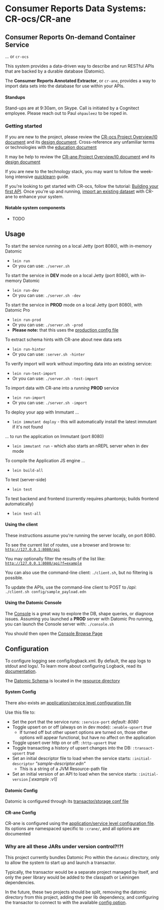 
Consumer Reports Data Systems: CR-ocs/CR-ane
============================================

## Consumer Reports On-demand Container Service

... or `cr-ocs`

This system provides a data-driven way to describe and run RESTful APIs that
are backed by a durable database (Datomic).

The **Consumer Reports Annotated Extractor**, or `cr-ane`, provides a way
to import data sets into the database for use within your APIs.


#### Standups

Stand-ups are at 9:30am, on Skype.  Call is initiated by a Cognitect employee.
Please reach out to Paul `ohpauleez` to be roped in.


### Getting started

If you are new to the project, please review the [CR-ocs Project Overview/I0 document](docs/i0.mkd) and its [design document](docs/design_doc.mkd).
Cross-reference any unfamiliar terms or technologies with the [education document](docs/education.mkd)

It may be help to review the [CR-ane Project Overview/I0 document](docs/crane/i0.mkd) and its [design document](docs/crane/design_doc.mkd)

If you are new to the technology stack, you may want to follow the week-long intensive [quicklearn](docs/quicklearn.mkd) guide.

If you're looking to get started with CR-ocs, follow the tutorial: [Building your first API](docs/your_first_api.mkd).
Once you're up and running, [import an existing dataset](docs/crane/using_existing_datasets.mkd) with CR-ane to enhance your system.


#### Notable system components

 * TODO


## Usage

To start the service running on a local Jetty (port 8080), with in-memory Datomic

 * `lein run`
 * Or you can use: `./server.sh`

To start the service in **DEV** mode on a local Jetty (port 8080), with in-memory Datomic

 * `lein run-dev`
 * Or you can use: `./server.sh -dev`

To start the service in **PROD** mode on a local Jetty (port 8080), with Datomic Pro

 * `lein run-prod`
 * Or you can use: `./server.sh -prod`
 * **Please note:** that this uses the [production config file](./config/prod_system.edn)

To extract schema hints with CR-ane about new data sets

 * `lein run-hinter`
 * Or you can use: `:server.sh -hinter`

To verify import will work without importing data into an existing service:

 * `lein run-test-import`
 * Or you can use: `./server.sh -test-import`

To import data with CR-ane into a *running* **PROD** service

 * `lein run-import`
 * Or you can use: `./server.sh -import`

To deploy your app with Immutant ...

 * `lein immutant deploy` - this will automatically install the latest immutant if it's not found

... to run the application on Immutant (port 8080)

 * `lein immutant run` - which also starts an nREPL server when in dev mode

To compile the Application JS engine ...

 * `lein build-all`

To test (server-side)

 * `lein test`

To test backend and frontend (currently requires phantomjs; builds frontend automatically)

 * `lein test-all`


#### Using the client

These instructions assume you're running the server locally, on port 8080.

To see the current list of routes, use a browser and browse to: [`http://127.0.0.1:8080/api`](http://127.0.0.1:8080/api)

You may optionally filter the results of the list like: [`http://127.0.0.1:8080/api?f=example`](http://127.0.0.1:8080/api?f=example)

You can also use the command-line client: `./client.sh`, but no filtering is possible.

To update the APIs, use the command-line client to POST to */api*: `./client.sh config/sample_payload.edn`


#### Using the Datomic Console

The [Console](http://docs.datomic.com/console.html) is a great way to explore
the DB, shape queries, or diagnose issues.  Assuming you launched a **PROD**
server with Datomic Pro running, you can launch the Console server with:
`./console.sh`

You should then open the [Console Browse Page](http://localhost:9090/browse)


## Configuration

To configure logging see config/logback.xml. By default, the app logs to stdout and logs/.
To learn more about configuring Logback, read its [documentation](http://logback.qos.ch/documentation.html).

The [Datomic Schema](http://docs.datomic.com/schema.html) is located in the [resource directory](./resources/schema.edn)

#### System Config
There also exists an [application/service level configuration file](./config/system.edn)

Use this file to:

 * Set the port that the service runs: `:service-port` *default: 8080*
 * Toggle upsert on or off (always on in dev mode): `:enable-upsert` *true*
   * If turned off but other upsert options are turned on, those other options will
     appear functional, but have no affect on the application
 * Toggle upsert over http on or off: `:http-upsert` *true*
 * Toggle transacting a history of upsert changes into the DB: `:transact-upsert` *true*
 * Set an initial descriptor file to load when the service starts: `:initial-descriptor` *"sample-descriptor.edn"*
   * This is a string of a JVM Resource-path file
 * Set an initial version of an API to load when the service starts: `:initial-version` *[:example :v1]*

#### Datomic Config

Datomic is configured through its [transactor/storage conf file](./datomic/config/dev-transactor.properties)

#### CR-ane Config
CR-ane is configured using the  [application/service level configuration file](./config/system.edn).
Its options are namespaced specific to `:crane/`, and all options are documented


### Why are all these JARs under version control?!?!

This project currently bundles Datomic Pro within the `datomic` directory, only
to allow the system to start up and launch a transactor.

Typically, the transactor would be a separate project managed by itself, and
only the peer library would be added to the classpath or Leiningen dependencies.

In the future, these two projects should be split, removing the datomic
directory from this project, adding the peer lib dependency, and configuring
the transactor to connect to with the available [config option](config/prod_system.edn).

